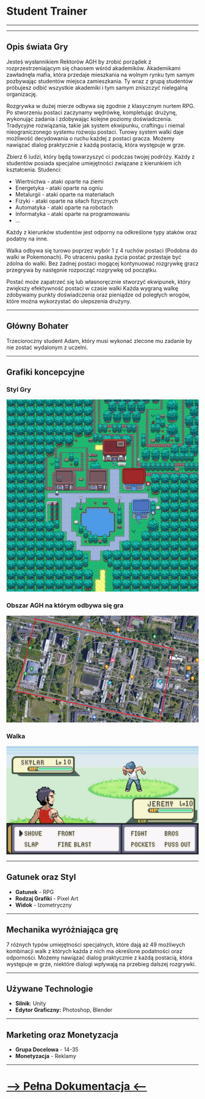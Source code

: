 # Student Trainer

---

---

## Opis świata Gry

Jesteś wysłannikiem Rektorów AGH by zrobić porządek z rozprzestrzeniającym się chaosem wśród akademików. Akademikami zawładnęła mafia, która przedaje mieszkania na wolnym rynku tym samym pozbywając studentów miejsca zamieszkania. Ty wraz z grupą studentów próbujesz odbić wszystkie akademiki i tym samym zniszczyć nielegalną organizację.

Rozgrywka w dużej mierze odbywa się zgodnie z klasycznym nurtem RPG. Po stworzeniu postaci zaczynamy wędrówkę, kompletując drużynę, wykonując zadania i zdobywając kolejne poziomy doświadczenia. Tradycyjne rozwiązania, takie jak system ekwipunku, craftingu i niemal nieograniczonego systemu rozwoju postaci.
Turowy system walki daje możliwość decydowania o ruchu każdej z postaci gracza. Możemy nawiązać dialog praktycznie z każdą postacią, która występuje w grze.

Zbierz 6 ludzi, który będą towarzyszyć ci podczas twojej podróży.
Każdy z studentów posiada specjalne umiejętności związane z kierunkiem ich kształcenia.
Studenci:
  - Wiertnictwa - ataki oparte na ziemi
  - Energetyka - ataki oparte na ogniu
  - Metalurgii - ataki oparte na materiałach
  - Fizyki - ataki oparte na siłach fizycznych
  - Automatyka - ataki oparte na robotach
  - Informatyka - ataki oparte na programowaniu
  - ...

Każdy z kierunków studentów jest odporny na odkreślone typy ataków oraz podatny na inne.

Walka odbywa się turowo poprzez wybór 1 z 4 ruchów postaci (Podobna do walki w Pokemonach). 
Po utraceniu paska życia postać przestaje być zdolna do walki. 
Bez żadnej postaci mogącej kontynuować rozgrywkę gracz przegrywa by następnie rozpocząć rozgrywkę od początku.

Postać może zapatrzeć się lub własnoręcznie stworzyć ekwipunek, który zwiększy efektywność postaci w czasie walki
Każda wygraną walkę zdobywamy punkty doświadczenia oraz pieniądze od poległych wrogów, które można wykorzystać do ulepszenia drużyny.


---

## Główny Bohater

Trzecioroczny student Adam, który musi wykonać zlecone mu zadanie by nie zostać wydalonym z uczelni. 

---

## Grafiki koncepcyjne

### Styl Gry

![city](GDD/Grafika/city.png)

### Obszar AGH na którym odbywa się gra

![agh image](GDD/Grafika/agh_image.png)

### Walka

![fight](GDD/Grafika/fight.png)

---

## Gatunek oraz Styl

- **Gatunek** - RPG
- **Rodzaj Grafiki** - Pixel Art
- **Widok** - Izometryczny

---

## Mechanika wyróżniająca grę

7 różnych typów umiejętności specjalnych, które dają aż 49 możliwych kombinacji walk z których każda z nich ma określone podatności oraz odporności. 
Możemy nawiązać dialog praktycznie z każdą postacią, która występuje w grze, niektóre dialogi wpływają na przebieg dalszej rozgrywki.

---

## Używane Technologie

- **Silnik**: Unity
- **Edytor Graficzny:** Photoshop, Blender

---

## Marketing oraz Monetyzacja

- **Grupa Docelowa** - 14-35
- **Monetyzacja** - Reklamy

---

# [--> Pełna Dokumentacja <--](/GDD/GDD.md)

